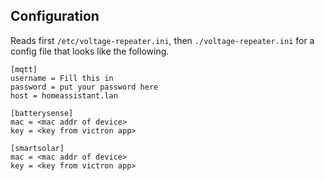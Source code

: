 ## Configuration
Reads first `/etc/voltage-repeater.ini`, then `./voltage-repeater.ini` for a config file that looks like the following.

```
[mqtt]
username = Fill this in
password = put your password here
host = homeassistant.lan

[batterysense]
mac = <mac addr of device>
key = <key from victron app>

[smartsolar]
mac = <mac addr of device>
key = <key from victron app>
```
  
